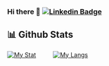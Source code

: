 ### Hi there 👋 [![Linkedin Badge](https://img.shields.io/badge/-amirra-blue?style=flat-square&logo=Linkedin&logoColor=white&link=https://www.linkedin.com/in/amirra/)](https://www.linkedin.com/in/amirra/)




## 📊 Github Stats

[![My Stat](https://github-readme-stats.vercel.app/api?username=amiranjom&hide=stars,issues&count_private=true&show_icons=true&theme=radical)](https://github.com/) &emsp; &emsp; [![My Langs](https://github-readme-stats.vercel.app/api/top-langs/?username=amiranjom&layout=compact&theme=radical)](https://github.com/)



<!--
**amiranjom/amiranjom** is a ✨ _special_ ✨ repository because its `README.md` (this file) appears on your GitHub profile.

Here are some ideas to get you started:

- 🔭 I’m currently working on ...
- 🌱 I’m currently learning ...
- 👯 I’m looking to collaborate on ...
- 🤔 I’m looking for help with ...
- 💬 Ask me about ...
- 📫 How to reach me: ...
- 😄 Pronouns: ...
- ⚡ Fun fact: ...
-->
 
